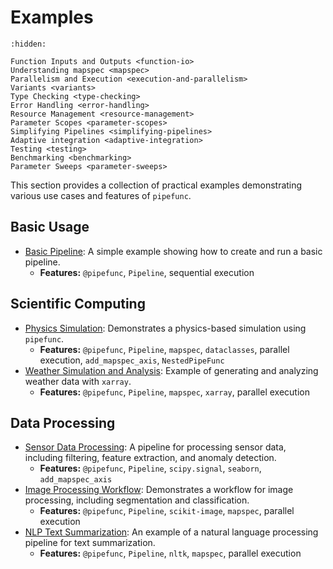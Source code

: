 # Examples

```{toctree}
:hidden:

Function Inputs and Outputs <function-io>
Understanding mapspec <mapspec>
Parallelism and Execution <execution-and-parallelism>
Variants <variants>
Type Checking <type-checking>
Error Handling <error-handling>
Resource Management <resource-management>
Parameter Scopes <parameter-scopes>
Simplifying Pipelines <simplifying-pipelines>
Adaptive integration <adaptive-integration>
Testing <testing>
Benchmarking <benchmarking>
Parameter Sweeps <parameter-sweeps>
```

This section provides a collection of practical examples demonstrating various use cases and features of `pipefunc`.

## Basic Usage

- [Basic Pipeline](basic_usage.md): A simple example showing how to create and run a basic pipeline.
  - **Features:** `@pipefunc`, `Pipeline`, sequential execution

## Scientific Computing

- [Physics Simulation](physics_simulation.md): Demonstrates a physics-based simulation using `pipefunc`.
  - **Features:** `@pipefunc`, `Pipeline`, `mapspec`, `dataclasses`, parallel execution, `add_mapspec_axis`, `NestedPipeFunc`
- [Weather Simulation and Analysis](weather_simulation.md): Example of generating and analyzing weather data with `xarray`.
  - **Features:** `@pipefunc`, `Pipeline`, `mapspec`, `xarray`, parallel execution

## Data Processing

- [Sensor Data Processing](sensor_data_processing.md): A pipeline for processing sensor data, including filtering, feature extraction, and anomaly detection.
  - **Features:** `@pipefunc`, `Pipeline`, `scipy.signal`, `seaborn`, `add_mapspec_axis`
- [Image Processing Workflow](image_processing.md): Demonstrates a workflow for image processing, including segmentation and classification.
  - **Features:** `@pipefunc`, `Pipeline`, `scikit-image`, `mapspec`, parallel execution
- [NLP Text Summarization](nlp_text_summarization.md): An example of a natural language processing pipeline for text summarization.
  - **Features:** `@pipefunc`, `Pipeline`, `nltk`, `mapspec`, parallel execution
